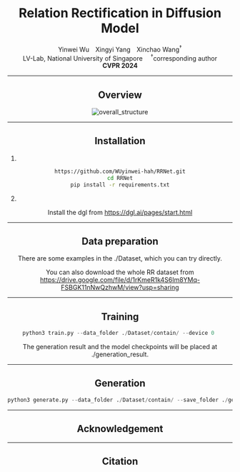 <div align="center">

<h1>Relation Rectification in Diffusion Model</h1>

<div>
Yinwei Wu&emsp;Xingyi Yang&emsp;Xinchao Wang<sup>&dagger;</sup>
</div>
<div>
    LV-Lab, National University of Singapore&emsp;
    <sup>&dagger;</sup>corresponding author 
</div>


<div>
   <strong>CVPR 2024</strong>
</div>

<div>
<!-- <a target="_blank" href="https://arxiv.org/abs/2312.17142">
  <img src="https://img.shields.io/badge/arXiv-2312.17142-b31b1b.svg" alt="arXiv Paper"/>
</a>
<a href="https://hits.seeyoufarm.com"><img src="https://hits.seeyoufarm.com/api/count/incr/badge.svg?url=https%3A%2F%2Fgithub.com%2Fjiawei-ren%2Fdreamgaussian4d&count_bg=%2379C83D&title_bg=%23555555&icon=&icon_color=%23E7E7E7&title=hits&edge_flat=false"/></a> -->
</div>


---
## Overview
![overall_structure](https://wuyinwei-hah.github.io/rrnet.github.io/static/images/cover.png)

---

## Installation
1.
```bash
https://github.com/WUyinwei-hah/RRNet.git
cd RRNet
pip install -r requirements.txt
```

2.
Install the dgl from https://dgl.ai/pages/start.html

---
## Data preparation

There are some examples in the ./Dataset, which you can try directly.

You can also download the whole RR dataset from https://drive.google.com/file/d/1rKmeR1k4S6Im8YMq-FSBGK11nNwQzhwM/view?usp=sharing

---

## Training
```python
python3 train.py --data_folder ./Dataset/contain/ --device 0 
```
The generation result and the model checkpoints will be placed at ./generation_result.

---

## Generation
```python
python3 generate.py --data_folder ./Dataset/contain/ --save_folder ./generation_result  --device 0 
```
---

## Acknowledgement

---

## Citation


